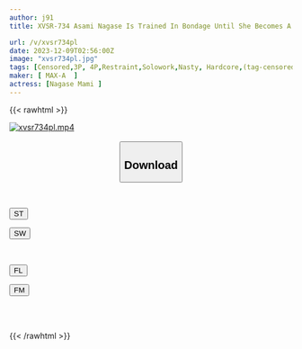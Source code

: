 ```yaml
---
author: j91
title: XVSR-734 Asami Nagase Is Trained In Bondage Until She Becomes A Vulgar Meat Urinal Whose Head Is Full Of Sex And Convulsions And Incontinence.

url: /v/xvsr734pl
date: 2023-12-09T02:56:00Z
image: "xvsr734pl.jpg"
tags: [Censored,3P, 4P,Restraint,Solowork,Nasty, Hardcore,(tag-censored),Acme · Orgasm	 ]
maker: [ MAX-A  ]
actress: [Nagase Mami ]
---
```



{{< rawhtml >}}

<div class="video" data-videoid="JwA9ApO78pSoYo">
    <a href="javascript:;">
        <img src="/v/xvsr734pl/xvsr734pl.jpg" width="WIDTH" height="HEIGHT" alt="xvsr734pl.mp4" loading="lazy">
    </a>
</div>

<script type="text/javascript" src="https://j91.asia/asset/on-demand-st.js"></script>

<br>
  <link rel="stylesheet" href="https://j91.asia/asset/bs5.css">
  
  <center>
  <button class="btn btn-primary" type="button" data-bs-toggle="collapse" data-bs-target=".multi-collapse" aria-expanded="false" aria-controls="multiCollapseExample1 multiCollapseExample2"><h2>Download</h2></button></center>
</p>
<div class="row">
  <div class="col">
    <div class="collapse multi-collapse" id="multiCollapseExample1">
      <div class="card card-body">
	      	      <br>
<div class="buttons">  
<p><a href="https://streamtape.to/v/JwA9ApO78pSoYo" target="_blank"><button class="btn-hover color-3"><i class="fa fa-download"></i> ST</button></a></p>
<p><a href="https://flaswish.com/p6k4zn6ta0i9" target="_blank"><button class="btn-hover color-2"><i class="fa fa-download"></i> SW</button></a></p></div>
    </div>
  </div>
</div>
  <div class="col">
    <div class="collapse multi-collapse" id="multiCollapseExample2">
      <div class="card card-body">
	      <br>
<div class="buttons">
<p><a href="https://filelions.site/f/p6mq4qjtgkl3" target="_blank"><button class="btn-hover color-9"><i class="fa fa-download"></i> FL</button></a></p>
<p><a href="https://filemoon.sx/d/5rfq9wn38imq" target="_blank"><button class="btn-hover color-8"><i class="fa fa-download"></i> FM</button></a></p></div>
<br><br>
      </div>
    </div>
  </div>
</div>

{{< /rawhtml >}}